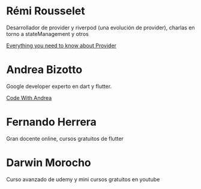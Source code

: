 # Rémi Rousselet

Desarrollador de provider y riverpod (una evolución de provider), charlas en torno a stateManagement y otros

[Everything you need to know about Provider](https://www.youtube.com/watch?v=BulIREvHBWg)

# Andrea Bizotto

Google developer experto en dart y flutter.

[Code With Andrea](https://codewithandrea.com/)

# Fernando Herrera

Gran docente online, cursos gratuitos de flutter

# Darwin Morocho

Curso avanzado de udemy y mini cursos gratuitos en youtube
